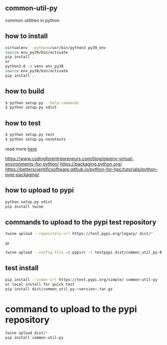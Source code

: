 ## common-util-py
common utilities in python

## how to install

```sh
virtualenv --python=/usr/bin/python3 py39_env
source env_py39/bin/activate
pip install .
or
python3.8 -m venv env_py38
source env_py38/bin/activate
pip install .
```

## how to build
```sh
$ python setup.py --help-commands
$ python setup.py sdist
```

## how to test
```sh
$ python setup.py test
$ python setup.py nosetests
```

read more [here](https://nose.readthedocs.io/en/latest/setuptools_integration.html)


https://www.codingforentrepreneurs.com/blog/pipenv-virtual-environments-for-python/
https://packaging.python.org/
https://betterscientificsoftware.github.io/python-for-hpc/tutorials/python-pypi-packaging/

## how to upload to pypi
```sh
python setup.py sdist
pip install twine
```

## commands to upload to the pypi test repository
```sh
twine upload --repository-url https://test.pypi.org/legacy/ dist/*
```
or
```sh
twine upload --config-file ~/.pypirc -r testpypi dist/common_util_py-0.0.1.tar.gz
```

## test install
```sh
pip install --index-url https://test.pypi.org/simple/ common-util-py
or local install for quick test
pip install dist/common_util_py-<version>.tar.gz
```

# command to upload to the pypi repository
```sh
twine upload dist/*
pip install common-util-py
```
